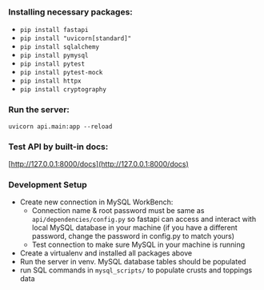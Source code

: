 ### Installing necessary packages:  
* `pip install fastapi`
* `pip install "uvicorn[standard]"`  
* `pip install sqlalchemy`  
* `pip install pymysql`
* `pip install pytest`
* `pip install pytest-mock`
* `pip install httpx`
* `pip install cryptography`
### Run the server:
`uvicorn api.main:app --reload`
### Test API by built-in docs:
[http://127.0.0.1:8000/docs](http://127.0.0.1:8000/docs)

### Development Setup
- Create new connection in MySQL WorkBench:
  - Connection name & root password must be same as ```api/dependencies/config.py``` so fastapi can access and interact with local MySQL database in your machine (if you have a different password, change the password in config.py to match yours)
  - Test connection to make sure MySQL in your machine is running
- Create a virtualenv and installed all packages above
- Run the server in venv. MySQL database tables should be populated
- run SQL commands in ```mysql_scripts/``` to populate crusts and toppings data

